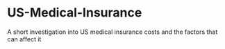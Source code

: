 # US-Medical-Insurance
A short investigation into US medical insurance costs and the factors that can affect it
